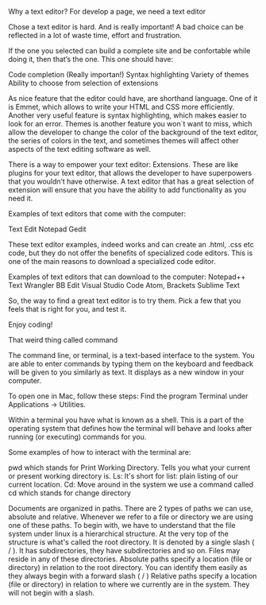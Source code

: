 <!-- # This is read 02, Coders Computers -->

Why a text editor?
For develop a page, we need a text editor

Chose a text editor is hard. And is really important! A bad choice can be reflected in a lot of waste time, effort and frustration.

If the one you selected can build a complete site and be confortable while doing it, then that’s the one.  This one should have:
 
Code completion (Really importan!)
Syntax highlighting
Variety of themes 
Ability to choose from selection of extensions 

As nice feature that the editor could have, are shorthand language. One of it is Emmet, which allows to write your HTML and CSS more efficiently. Another very useful feature is syntax highlighting, which makes easier to look for an error. Themes is another feature you won´t want to miss, which allow the developer to change the color of the background of the text editor, the series of colors in the text, and sometimes themes will affect other aspects of the text editing software as well.

There is a way to empower your text editor: Extensions. These are like plugins for your text editor, that allows the developer to have superpowers that you wouldn’t have otherwise. A text editor that has a great selection of extension will ensure that you have the ability to add functionality as you need it.



Examples of text editors that come with the computer:

Text Edit
Notepad
Gedit

These text editor examples, indeed works and can create an .html, .css etc code, but they do not offer the benefits of specialized code editors. This is one of the main reasons to download a specialized code editor.

Examples of text editors that can download to the computer:
Notepad++
Text Wrangler 
BB Edit
Visual Studio Code
Atom, Brackets
Sublime Text


So, the way to find a great text editor is to try them. Pick a few that you feels that is right for you, and test it.

Enjoy coding!



That weird thing called command 

The command line, or terminal, is a text-based interface to the system. You are able to enter commands by typing them on the keyboard and feedback will be given to you similarly as text. It displays as a new window in your computer.

To open one in Mac, follow these steps:
Find the program Terminal under Applications -> Utilities. 

Within a terminal you have what is known as a shell. This is a part of the operating system that defines how the terminal will behave and looks after running (or executing) commands for you. 

Some examples of how to interact with the terminal are:

pwd which stands for Print Working Directory. Tells you what your current or present working directory is.
Ls: It's short for list: plain listing of our current location.
Cd: Move around in the system we use a command called cd which stands for change directory



Documents are organized in paths. There are 2 types of paths we can use, absolute and relative. Whenever we refer to a file or directory we are using one of these paths. To begin with, we have to understand that the file system under linux is a hierarchical structure. At the very top of the structure is what's called the root directory. It is denoted by a single slash ( / ). It has subdirectories, they have subdirectories and so on. Files may reside in any of these directories. Absolute paths specify a location (file or directory) in relation to the root directory. You can identify them easily as they always begin with a forward slash ( / ) Relative paths specify a location (file or directory) in relation to where we currently are in the system. They will not begin with a slash.









